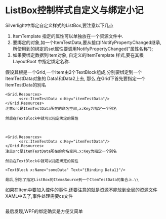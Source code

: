 # ListBox控制样式自定义与绑定小记


Silverlight中绑定自定义样式的ListBox,要注意以下几点

1. ItemTemplate 指定的属性可以单独放在一个资源文件中.
2. 要绑定的对象,如一个ItemTestData,要从接口INotifyPropertyChanged继承,所使用到的绑定的set属性要调用NotifyPropertyChanged("属性名称");
3. 如果要绑定数据到Item对象, 自定义的ItemTemplate 样式,要在其根LayoutRoot 中指定绑定名称.

假设其根是一个Grid,一个Item由2个TextBlock组成,分别要绑定到一个ItemTestData对象的 Data1和Data2上去, 那么,在Grid下首先要指定一个ItemTestData的别名

```
<Grid.Resources>
      <src:ItemTestData x:Key="itemTestData"/>
</Grid.Resources>
注意src是ItemTestData所在的命名空间,x:Key为指定一个别名
```

```
然后在TextBlock中就可以指定绑定的属性
```

 

```
<Grid.Resources>
      <src:ItemTestData x:Key="itemTestData"/>
</Grid.Resources>
注意src是ItemTestData所在的命名空间,x:Key为指定一个别名
```

```
然后在TextBlock中就可以指定绑定的属性
```

```
<TextBlock x:Name="someData" Text="{Binding Data1}"/>
```

```
最后,别忘了指定ListBox的ItemsSource到一个ItemTestData的集合上.\\
```

如果在Item中要加入控件的事件,还要注意的就是资源不能放到全局的资源文件XAML中去了,事件处理需要cs文件

```

```

最后发现,WPF的绑定确实是方便又简单
```
